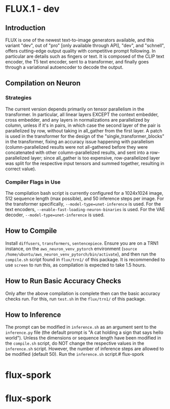 # FLUX.1 - dev
## Introduction
FLUX is one of the newest text-to-image generators available, and this variant "dev", out of "pro" [only available through API], "dev", and "schnell", offers cutting-edge output quality with competitive prompt following. In particular are details such as fingers or text. It is composed of the CLIP text encoder, the T5 text encoder, sent to a transformer, and finally goes through a variational autoencoder to decode the output.
## Compilation on Neuron
### Strategies
The current version depends primarily on tensor parallelism in the transformer. In particular, all linear layers EXCEPT the context embedder, cross embedder, and any layers in normalizations are parallelized by column, unless if it's in pairs, in which case the second layer of the pair is parallelized by row, without taking in all_gather from the first layer. A patch is used in the transformer for the design of the "single_transformer_blocks" in the transformer, fixing an accuracy issue happening with parallelism (column-parallelized results were not all-gathered before they were concatenated with other column-parallelized results, and sent into a row-parallelized layer; since all_gather is too expensive, row-parallelized layer was split for the respective input tensors and summed together, resulting in correct value).
### Compiler Flags in Use
The compilation bash script is currently configured for a 1024x1024 image, 512 sequence length (max possible), and 50 inference steps per image.
For the transformer specifically, `--model-type=unet-inference` is used.
For the text encoders, `--enable-fast-loading-neuron-binaries` is used.
For the VAE decoder, `--model-type=unet-inference` is used.
## How to Compile
Install `diffusers`, `transformers`, `sentencepiece`. Ensure you are on a TRN1 instance, on the `aws_neuron_venv_pytorch` environment (`source /home/ubuntu/aws_neuron_venv_pytorch/bin/activate`), and then run the `compile.sh` script found in `flux/trn1/` of this package. It is recommended to use `screen` to run this, as compilation is expected to take 1.5 hours.
## How to Run Basic Accuracy Checks
Only after the above compilation is complete then can the basic accuracy checks run. For this, run `test.sh` in the `flux/trn1/` of this package.
## How to Inference
The prompt can be modified in `inference.sh` as an argument sent to the `inference.py` file (the default prompt is "A cat holding a sign that says hello world"). Unless the dimensions or sequence length have been modified in the `compile.sh` script, do NOT change the respective values in the `inference.sh` script. However, the number of inference steps are allowed to be modified (default 50). Run the `inference.sh` script.# flux-spork
# flux-spork
# flux-spork
